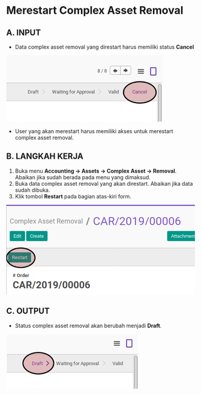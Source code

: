 # Merestart Complex Asset Removal

## A. INPUT

* Data complex asset removal yang direstart harus memiliki status **Cancel**

![](../../img/complex-asset-removal/status-cancel.png)

* User yang akan merestart harus memiliki akses untuk merestart complex asset removal.

## B. LANGKAH KERJA

1. Buka menu **Accounting -> Assets -> Complex Asset -> Removal**. Abaikan jika sudah berada pada menu yang dimaksud.
2. Buka data complex asset removal yang akan direstart. Abaikan jika data sudah dibuka.
3. Klik tombol **Restart** pada bagian atas-kiri form.

![](../../img/complex-asset-removal/tombol-restart.png)

## C. OUTPUT

* Status complex asset removal akan berubah menjadi **Draft**.

![](../../img/complex-asset-removal/status-draft.png)
